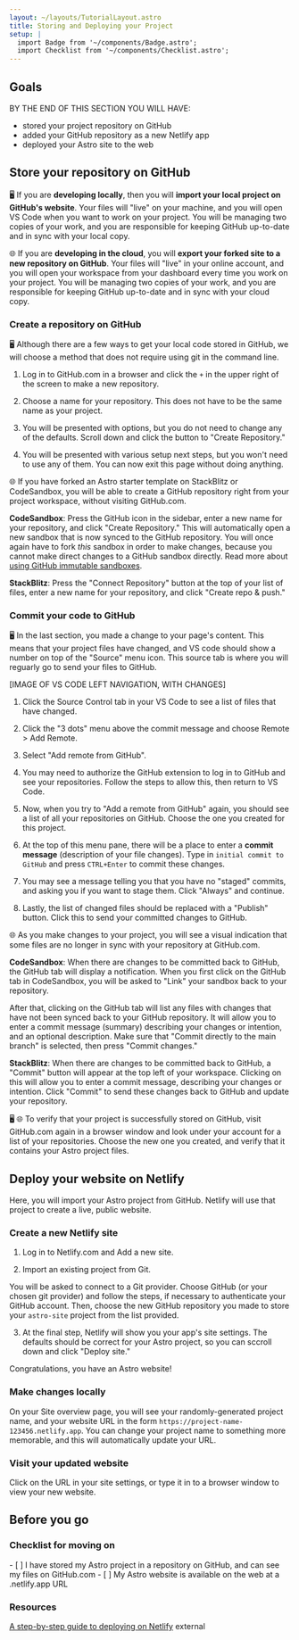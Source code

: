 ```yaml
---
layout: ~/layouts/TutorialLayout.astro
title: Storing and Deploying your Project
setup: |
  import Badge from '~/components/Badge.astro';
  import Checklist from '~/components/Checklist.astro';
---
```


## Goals

BY THE END OF THIS SECTION YOU WILL HAVE:
- stored your project repository on GitHub
- added your GitHub repository as a new Netlify app
- deployed your Astro site to the web

## Store your repository on GitHub

🖥️ If you are **developing locally**, then you will **import your local project on GitHub's website**. Your files will "live" on your machine, and you will open VS Code when you want to work on your project. You will be managing two copies of your work, and you are responsible for keeping GitHub up-to-date and in sync with your local copy.

🌐 If you are **developing in the cloud**, you will **export your forked site to a new repository on GitHub**. Your files will "live" in your online account, and you will open your workspace from your dashboard every time you work on your project. You will be managing two copies of your work, and you are responsible for keeping GitHub up-to-date and in sync with your cloud copy.


### Create a repository on GitHub

🖥️ Although there are a few ways to get your local code stored in GitHub, we will choose a method that does not require using git in the command line.

1. Log in to GitHub.com in a browser and click the `+` in the upper right of the screen to make a new repository. 

2. Choose a name for your repository. This does not have to be the same name as your project.

3. You will be presented with options, but you do not need to change any of the defaults. Scroll down and click the button to "Create Repository."

4. You will be presented with various setup next steps, but you won't need to use any of them. You can now exit this page without doing anything.


🌐 If you have forked an Astro starter template on StackBlitz or CodeSandbox, you will be able to create a GitHub repository right from your project workspace, without visiting GitHub.com.

**CodeSandbox**: Press the GitHub icon in the sidebar, enter a new name for your repository, and click "Create Repository." This will automatically open a new sandbox that is now synced to the GitHub repository. You will once again have to fork *this* sandbox in order to make changes, because you cannot make direct changes to a GitHub sandbox directly. Read more about [using GitHub immutable sandboxes](https://codesandbox.io/docs/git).

**StackBlitz**: Press the "Connect Repository" button at the top of your list of files, enter a new name for your repository, and click "Create repo & push."


### Commit your code to GitHub

🖥️ In the last section, you made a change to your page's content. This means that your project files have changed, and VS code should show a number on top of the "Source" menu icon. This source tab is where you will reguarly go to send your files to GitHub. 

[IMAGE OF VS CODE LEFT NAVIGATION, WITH CHANGES]

1. Click the Source Control tab in your VS Code to see a list of files that have changed. 

2. Click the "3 dots" menu above the commit message and choose Remote > Add Remote.

3. Select "Add remote from GitHub".

4. You may need to authorize the GitHub extension to log in to GitHub and see your repositories. Follow the steps to allow this, then return to VS Code.

5. Now, when you try to "Add a remote from GitHub" again, you should see a list of all your repositories on GitHub. Choose the one you created for this project.

6. At the top of this menu pane, there will be a place to enter a **commit message** (description of your file changes). Type in `initial commit to GitHub` and press `CTRL+Enter` to commit these changes.

7. You may see a message telling you that you have no "staged" commits, and asking you if you want to stage them. Click "Always" and continue.

8. Lastly, the list of changed files should be replaced with a "Publish" button. Click this to send your committed changes to GitHub.

🌐 As you make changes to your project, you will see a visual indication that some files are no longer in sync with your repository at GitHub.com.

**CodeSandbox**: When there are changes to be committed back to GitHub, the GitHub tab will display a notification. When you first click on the GitHub tab in CodeSandbox, you will be asked to "Link" your sandbox back to your repository. 

After that, clicking on the GitHub tab will list any files with changes that have not been synced back to your GitHub repository. It will allow you to enter a commit message (summary) describing your changes or intention, and an optional description. Make sure that "Commit directly to the main branch" is selected, then press "Commit changes."

**StackBlitz**: When there are changes to be committed back to GitHub, a "Commit" button will appear at the top left of your workspace. Clicking on this will allow you to enter a commit message, describing your changes or intention. Click "Commit" to send these changes back to GitHub and update your repository.


🖥️ 🌐 To verify that your project is successfully stored on GitHub, visit GitHub.com again in a browser window and look under your account for a list of your repositories. Choose the new one you created, and verify that it contains your Astro project files.

## Deploy your website on Netlify

Here, you will import your Astro project from GitHub. Netlify will use that project to create a live, public website. 

### Create a new Netlify site

1. Log in to Netlify.com and Add a new site.

2. Import an existing project from Git.

You will be asked to connect to a Git provider. Choose GitHub (or your chosen git provider) and follow the steps, if necessary to authenticate your GitHub account. Then, choose the new GitHub repository you made to store your `astro-site` project from the list provided.

3. At the final step, Netlify will show you your app's site settings. The defaults should be correct for your Astro project, so you can sccroll down and click "Deploy site."

Congratulations, you have an Astro website!

### Make changes locally 

On your Site overview page, you will see your randomly-generated project name, and your website URL in the form `https://project-name-123456.netlify.app`. You can change your project name to something more memorable, and this will automatically update your URL.

### Visit your updated website

Click on the URL in your site settings, or type it in to a browser window to view your new website.

## Before you go

### Checklist for moving on

<Checklist>
- [ ] I have stored my Astro project in a repository on GitHub, and can see my files on GitHub.com
- [ ] My Astro website is available on the web at a .netlify.app URL
</Checklist>

### Resources
[A step-by-step guide to deploying on Netlify](https://www.netlify.com/blog/2016/09/29/a-step-by-step-guide-deploying-on-netlify/)  <Badge>external</Badge>
